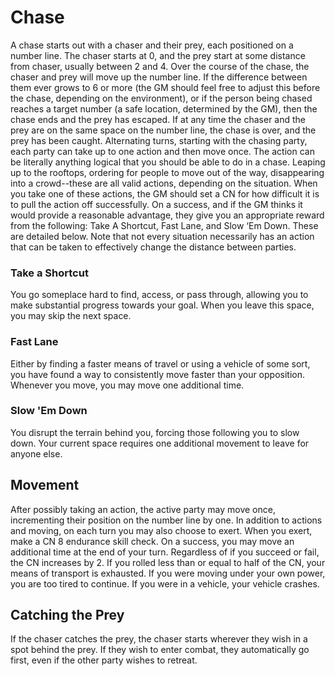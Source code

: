 # Chase

A chase starts out with a chaser and their prey, each positioned on a number line. The chaser starts at 0, and the prey start at some distance from chaser, usually between 2 and 4.
Over the course of the chase, the chaser and prey will move up the number line. If the difference between them ever grows to 6 or more (the GM should feel free to adjust this before the chase, depending on the environment), or if the person being chased reaches a target number (a safe location, determined by the GM), then the chase ends and the prey has escaped. If at any time the chaser and the prey are on the same space on the number line, the chase is over, and the prey has been caught.
Alternating turns, starting with the chasing party, each party can take up to one action and then move once.
The action can be literally anything logical that you should be able to do in a chase. Leaping up to the rooftops, ordering for people to move out of the way, disappearing into a crowd--these are all valid actions, depending on the situation. When you take one of these actions, the GM should set a CN for how difficult it is to pull the action off successfully. On a success, and if the GM thinks it would provide a reasonable advantage, they give you an appropriate reward from the following: Take A Shortcut, Fast Lane, and Slow ‘Em Down. These are detailed below.
Note that not every situation necessarily has an action that can be taken to effectively change the distance between parties.

### Take a Shortcut

You go someplace hard to find, access, or pass through, allowing you to make substantial progress towards your goal. When you leave this space, you may skip the next space.

### Fast Lane

Either by finding a faster means of travel or using a vehicle of some sort, you have found a way to consistently move faster than your opposition. Whenever you move, you may move one additional time.

### Slow 'Em Down

You disrupt the terrain behind you, forcing those following you to slow down. Your current space requires one additional movement to leave for anyone else.

## Movement

After possibly taking an action, the active party may move once, incrementing their position on the number line by one.
In addition to actions and moving, on each turn you may also choose to exert. When you exert, make a CN 8 endurance skill check. On a success, you may move an additional time at the end of your turn. Regardless of if you succeed or fail, the CN increases by 2. If you rolled less than or equal to half of the CN, your means of transport is exhausted. If you were moving under your own power, you are too tired to continue. If you were in a vehicle, your vehicle crashes.

## Catching the Prey

If the chaser catches the prey, the chaser starts wherever they wish in a spot behind the prey. If they wish to enter combat, they automatically go first, even if the other party wishes to retreat.

